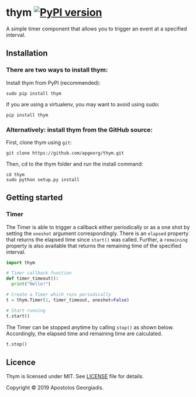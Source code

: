 # thym [![PyPI version](https://badge.fury.io/py/thym.svg)](https://badge.fury.io/py/thym)

A simple timer component that allows you to trigger an event at a specified interval.

## Installation
### There are two ways to install thym:

Install thym from PyPI (recommended):
```
sudo pip install thym
```
If you are using a virtualenv, you may want to avoid using sudo:
```
pip install thym
```
### Alternatively: install thym from the GitHub source:
First, clone thym using `git`:
```
git clone https://github.com/apgeorg/thym.git
```
Then, cd to the thym folder and run the install command:
```
cd thym
sudo python setup.py install
```
## Getting started
### Timer
The Timer is able to trigger a callback either periodically or as a one shot by setting the `oneshot` argument correspondingly. 
There is an `elapsed` property that returns the elapsed time since `start()` was called. 
Further, a `remaining` property is also available that returns the remaining time of the specified interval.  
```python
import thym

# Timer callback function
def timer_timeout():
  print("Hello!")

# Create a Timer which runs periodically 
t = thym.Timer(1, timer_timeout, oneshot=False)

# Start running
t.start()
```
The Timer can be stopped anytime by calling `stop()` as shown below. Accordingly, the elapsed time and remaining time are calculated. 
```python
t.stop()
```

## Licence

Thym is licensed under MIT. See [LICENSE](./LICENSE) file for details.

Copyright © 2019 Apostolos Georgiadis.






